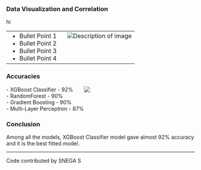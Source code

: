 ### Data Visualization and Correlation
hi
<!-- <img src="https://github.com/snega16/ML-Crate/blob/snega16/Advertisement%20Click%20Prediction/Images/gender.png"> -->
<!-- <img src="https://github.com/snega16/ML-Crate/blob/snega16/Advertisement%20Click%20Prediction/Images/purchased.png"> -->
<!-- <img src="https://github.com/snega16/ML-Crate/blob/snega16/Advertisement%20Click%20Prediction/Images/age-purchased.png"> -->
<!-- <img src="https://github.com/snega16/ML-Crate/blob/snega16/Advertisement%20Click%20Prediction/Images/salary-purchased.png"> -->
<!-- <img src="https://github.com/snega16/ML-Crate/blob/snega16/Advertisement%20Click%20Prediction/Images/purchased-gender.png"> -->
<!-- <img src="https://github.com/snega16/ML-Crate/blob/snega16/Advertisement%20Click%20Prediction/Images/box-purchased-salary.png"> -->
<!-- <img src="https://github.com/snega16/ML-Crate/blob/snega16/Advertisement%20Click%20Prediction/Images/box-purchased-age.png"> -->
<!-- <img src='https://github.com/snega16/ML-Crate/blob/snega16/Advertisement%20Click%20Prediction/Images/correlation.png'> -->

<table style="border-collapse: collapse; border:none;">
    <tr>
        <td style="padding-right: 20px; vertical-align: top;">
            <ul style="list-style-type: disc; margin: 0;">
                <li>Bullet Point 1</li>
                <li>Bullet Point 2</li>
                <li>Bullet Point 3</li>
                <li>Bullet Point 4</li>
            </ul>
        </td>
        <td style="vertical-align: top;">
            <img src="https://github.com/snega16/ML-Crate/blob/snega16/Advertisement%20Click%20Prediction/Images/accuracy.png" alt="Description of image" style="max-width: 200px; max-height: 200px;">
        </td>
    </tr>
</table>



### Accuracies
<div style="display:flex;">
  <div style="display:flex;">
    -	XGBoost Classifier - 92%
    <br>
    -	RandomForest - 90%
    <br>
    -	Gradient Boosting -	90%
    <br>
    -	Multi-Layer Perceptron - 87%
  </div>
  <div>
    <img src = 'https://github.com/snega16/ML-Crate/blob/snega16/Advertisement%20Click%20Prediction/Images/accuracy.png'>
  </div>
</div>

### Conclusion
Among all the models, XGBoost Classifier model gave almost 92% accuracy and it is the best fitted model.
<hr>

Code contributed by SNEGA S










